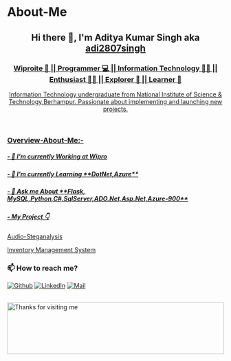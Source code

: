 # About-Me
<h2 align="center">Hi there 👋, I'm Aditya Kumar Singh aka <a href="https://github.com/adi2807singh" target="_blank">adi2807singh</h2>
<h3 align="center">Wiproite 💼 || Programmer 💻 || Information Technology 👨‍🎓 || Enthusiast 🧑‍💻 || Explorer 🔎 || Learner 🌱</h3>


<p align="center">Information Technology undergraduate from National Institute of Science & Technology,Berhampur. Passionate about implementing and launching new projects.</p>


<br>

### Overview-About-Me:-

<h5>- 💼 I’m currently Working at <strong>Wipro</strong></h5>

<h5>- 🌱 I’m currently Learning **DotNet,Azure**</h5>

<h5>- 💬 Ask me About **Flask, MySQL,Python,C#,SqlServer,ADO.Net,Asp.Net,Azure-900**</h5>
  
<h5>- My Project 👇</h5><a href="https://github.com/adi2807singh/Audio-Steganalysis.git" target="_blank">Audio-Steganalysis</a>

<a href="https://github.com/adi2807singh/Inventory Management System.git" target="_blank">Inventory Management System</a>



### 📫 How to reach me?

<p><a href="https://github.com/adi2807singh" target="_blank"><img alt="Github" src="https://img.shields.io/badge/GitHub-%2312100E.svg?&style=for-the-badge&logo=Github&logoColor=white" /></a> <a href="https://www.linkedin.com/in/aditya-singh-8857131bb/" target="_blank"><img alt="LinkedIn" src="https://img.shields.io/badge/linkedin-%230077B5.svg?&style=for-the-badge&logo=linkedin&logoColor=white" /></a> <a href="mailto:adi2807singh@gmail.com"><img alt="Mail" src="https://img.shields.io/badge/mail-%2312100E.svg?&style=for-the-badge&logo=Mail&logoColor=white" /></a>
</p>


<br>

<img height="120" alt="Thanks for visiting me" width="100%" src="https://raw.githubusercontent.com/BrunnerLivio/brunnerlivio/master/images/marquee.svg" />
